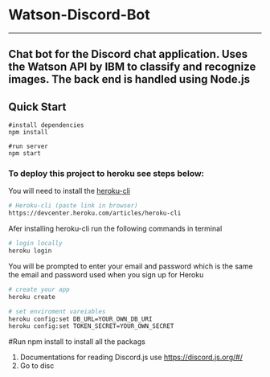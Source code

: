 # Watson-Discord-Bot
---
Chat bot for the Discord chat application. Uses the Watson API by IBM to classify and recognize images. The back end is handled using Node.js
---
## Quick Start
```
#install dependencies
npm install

#run server
npm start

```

### To deploy this project to heroku see steps below:

You will need to install the [heroku-cli](https://devcenter.heroku.com/articles/heroku-cli)

```bash
# Heroku-cli (paste link in browser)
https://devcenter.heroku.com/articles/heroku-cli
```

Afer installing heroku-cli run the following commands in terminal

```bash
# login locally
heroku login
```

You will be prompted to enter your email and password which is the same the email and password used when you sign up for Heroku

```bash
# create your app
heroku create

# set enviroment vareiables
heroku config:set DB_URL=YOUR_OWN_DB_URI
heroku config:set TOKEN_SECRET=YOUR_OWN_SECRET
```

#Run npm install to install all the packags

1. Documentations for reading Discord.js use https://discord.js.org/#/
1. Go to disc
